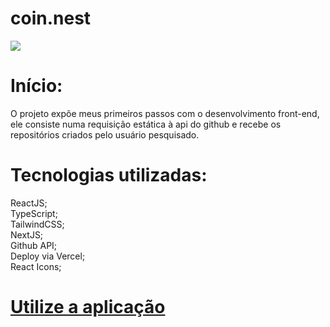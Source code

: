 <h1>
    coin.nest
</h1>

<img src="https://ik.imagekit.io/blhmmigq8/Captura%20de%20tela%20de%202024-02-26%2013-31-41.png?updatedAt=1708966020539">

<h1>
    Início:
</h1>
<p>
    O projeto expõe meus primeiros passos com o desenvolvimento front-end, ele consiste numa requisição estática à api do github e recebe os repositórios criados pelo usuário pesquisado.
</p>

<h1>
    Tecnologias utilizadas:
</h1>
<p>
    ReactJS; <br/>
    TypeScript;<br/>
    TailwindCSS;<br/>
    NextJS;<br/>
    Github API;<br/>
    Deploy via Vercel;<br/>
    React Icons;
</p>
<h1>
    <a href="https://github-repo-searcher-liart.vercel.app/">
        Utilize a aplicação
    </a>
</h1>




